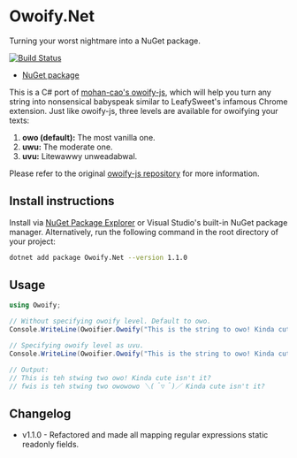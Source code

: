 # Owoify.Net
Turning your worst nightmare into a NuGet package.

[![Build Status](https://www.travis-ci.com/deadshot465/Owoify.Net.svg?branch=master)](https://www.travis-ci.com/github/deadshot465/Owoify.Net)

- [NuGet package](https://www.nuget.org/packages/Owoify.Net/)

This is a C# port of [mohan-cao's owoify-js](https://github.com/mohan-cao/owoify-js), which will help you turn any string into nonsensical babyspeak similar to LeafySweet's infamous Chrome extension. Just like owoify-js, three levels are available for owoifying your texts:

1. **owo (default):** The most vanilla one.
2. **uwu:** The moderate one.
3. **uvu:** Litewawwy unweadabwal.

Please refer to the original [owoify-js repository](https://github.com/mohan-cao/owoify-js) for more information.

## Install instructions

Install via [NuGet Package Explorer](https://github.com/NuGetPackageExplorer/NuGetPackageExplorer) or Visual Studio's built-in NuGet package manager. Alternatively, run the following command in the root directory of your project:

```bash
dotnet add package Owoify.Net --version 1.1.0
```

## Usage

```c#
using Owoify;

// Without specifying owoify level. Default to owo.
Console.WriteLine(Owoifier.Owoify("This is the string to owo! Kinda cute isn't it?"));

// Specifying owoify level as uvu.
Console.WriteLine(Owoifier.Owoify("This is the string to owo! Kinda cute isn't it?", Owoifier.OwoifyLevel.Uvu));

// Output:
// This is teh stwing two owo! Kinda cute isn't it?
// fwis is teh stwing two owowowo ＼(＾▽＾)／ Kinda cute isn't it?
```

## Changelog
- v1.1.0 - Refactored and made all mapping regular expressions static readonly fields.

